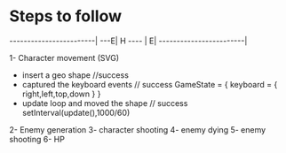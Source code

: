 # Steps to follow

------------------------|
                    ---E|
  H ----                |
                       E| 
------------------------|

1- Character movement (SVG)
  - insert a geo shape //success
    <circle>
    </circle>
  - captured the keyboard events // success
    GameState = {
      keyboard = {
        right,left,top,down
      }
    }
  - update loop and moved the shape // success
    setInterval(update(),1000/60)

2- Enemy generation
3- character shooting
4- enemy dying
5- enemy shooting
6- HP
